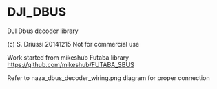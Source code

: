 DJI_DBUS
========

  DJI Dbus decoder library

  (c) S. Driussi 20141215
  Not for commercial use

  Work started from mikeshub Futaba library
  https://github.com/mikeshub/FUTABA_SBUS

  Refer to naza_dbus_decoder_wiring.png diagram for proper connection
